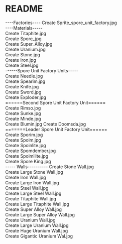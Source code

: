 # README
----Factories---- 
Create Sprite_spore_unit_factory.jpg  
----Materials-----  
Create Titaphite.jpg   
Create Spore_jpg  
Create Super_Alloy.jpg  
Create Uranium.jpg  
Create Stone.jpg  
Create Iron.jpg   
Create Steel.jpg  
------Spore Unit Factory Units-----   
Create Needle.jpg   
Create Spearim.jpg    
Create Knife.jpg  
Create Sword.jpg  
Create Exploder.jpg   
======Second Spore Unit Factory Unit======  
Create Rimso.jpg    
Create Sunke.jpg  
Create Minde.jpg  
Create Blumin.jpg 
Create Doomsda.jpg  
=======Leader Spore Unit Factory Unit======   
Create Sporim.jpg   
Create Spoim.jpg    
Create Spoinlite.jpg    
Create Spomdember.jpg   
Create Spoimilite.jpg     
Create Spore King.jpg   
----- Walls----------
Create Stone Wall.jpg   
Create Large Stone Wall.jpg   
Create Iron Wall.jpg    
Create Large Iron Wall.jpg  
Create Steel Wall.jpg   
Create Large Steel Wall.jpg   
Create Titaphite Wall.jpg   
Create Large Titaphite Wall.jpg   
Create Super Alloy Wall.jpg   
Create Large Super Alloy Wall.jpg   
Create Uranium Wall.jpg   
Create Large Uranium Wall.jpg   
Create Huge Uranium Wall.jpg    
Create Gigantic Uranium Wal.jpg   
